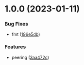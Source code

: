 # 1.0.0 (2023-01-11)


### Bug Fixes

* fmt ([196e5db](https://github.com/data-platform-hq/terraform-azurerm-peering/commit/196e5dbbf133810c476133c4fad68d16cb909ab6))


### Features

* peering ([3aa472c](https://github.com/data-platform-hq/terraform-azurerm-peering/commit/3aa472c722bbf6ddaeae57821462d4b31e88dd4e))
